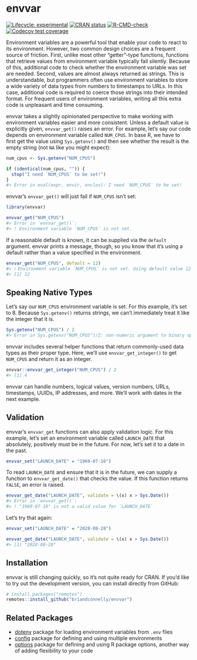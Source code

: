 
<!-- README.md is generated from README.Rmd. Please edit that file -->

# envvar

<!-- badges: start -->

[![Lifecycle:
experimental](https://img.shields.io/badge/lifecycle-experimental-orange.svg)](https://lifecycle.r-lib.org/articles/stages.html#experimental)
[![CRAN
status](https://www.r-pkg.org/badges/version/envvar)](https://CRAN.R-project.org/package=envvar)
[![R-CMD-check](https://github.com/briandconnelly/envvar/actions/workflows/R-CMD-check.yaml/badge.svg)](https://github.com/briandconnelly/envvar/actions/workflows/R-CMD-check.yaml)
[![Codecov test
coverage](https://codecov.io/gh/briandconnelly/envvar/branch/main/graph/badge.svg)](https://app.codecov.io/gh/briandconnelly/envvar?branch=main)
<!-- badges: end -->

Environment variables are a powerful tool that enable your code to react
to its environment. However, two common design choices are a frequent
source of friction. First, unlike most other “getter”-type functions,
functions that retrieve values from environment variable typically fail
silently. Because of this, additional code to check whether the
environment variable was set are needed. Second, values are almost
always returned as strings. This is understandable, but programmers
often use environment variables to store a wide variety of data types
from numbers to timestamps to URLs. In this case, additional code is
required to coerce those strings into their intended format. For
frequent users of environment variables, writing all this extra code is
unpleasant and time consuming.

envvar takes a slightly opinionated perspective to make working with
environment variables easier and more consistent. Unless a default value
is explicitly given, `envvar_get()` raises an error. For example, let’s
say our code depends on environment variable called `NUM_CPUS`. In base
R, we have to first get the value using `Sys.getenv()` and then see
whether the result is the empty string (not `NA` like you might expect):

``` r
num_cpus <- Sys.getenv("NUM_CPUS")

if (identical(num_cpus, "")) {
  stop("I need `NUM_CPUS` to be set!")
}
#> Error in eval(expr, envir, enclos): I need `NUM_CPUS` to be set!
```

envvar’s `envvar_get()` will just fail if `NUM_CPUS` isn’t set:

``` r
library(envvar)

envvar_get("NUM_CPUS")
#> Error in `envvar_get()`:
#> ! Environment variable `NUM_CPUS` is not set.
```

If a reasonable default is known, it can be supplied via the `default`
argument. envvar prints a message, though, so you know that it’s using a
default rather than a value specified in the environment.

``` r
envvar_get("NUM_CPUS", default = 12)
#> ℹ Environment variable `NUM_CPUS` is not set. Using default value 12.
#> [1] 12
```

## Speaking Native Types

Let’s say our `NUM_CPUS` environment variable is set. For this example,
it’s set to 8. Because `Sys.getenv()` returns strings, we can’t
immediately treat it like the integer that it is.

``` r
Sys.getenv("NUM_CPUS") / 2
#> Error in Sys.getenv("NUM_CPUS")/2: non-numeric argument to binary operator
```

envvar includes several helper functions that return commonly-used data
types as their proper type. Here, we’ll use `envvar_get_integer()` to
get `NUM_CPUS` and return it as an integer.

``` r
envvar::envvar_get_integer("NUM_CPUS") / 2
#> [1] 4
```

envvar can handle numbers, logical values, version numbers, URLs,
timestamps, UUIDs, IP addresses, and more. We’ll work with dates in the
next example.

## Validation

envvar’s `envvar_get` functions can also apply validation logic. For
this example, let’s set an environment variable called `LAUNCH_DATE`
that absolutely, positively must be in the future. For now, let’s set it
to a date in the past.

``` r
envvar_set("LAUNCH_DATE" = "1969-07-16")
```

To read `LAUNCH_DATE` and ensure that it is in the future, we can supply
a function to `envvar_get_date()` that checks the value. If this
function returns `FALSE`, an error is raised.

``` r
envvar_get_date("LAUNCH_DATE", validate = \(x) x > Sys.Date())
#> Error in `envvar_get()`:
#> ! "1969-07-16" is not a valid value for `LAUNCH_DATE`
```

Let’s try that again:

``` r
envvar_set("LAUNCH_DATE" = "2028-08-28")

envvar_get_date("LAUNCH_DATE", validate = \(x) x > Sys.Date())
#> [1] "2028-08-28"
```

## Installation

envvar is still changing quickly, so it’s not quite ready for CRAN. If
you’d like to try out the development version, you can install directly
from GitHub:

``` r
# install.packages("remotes")
remotes::install_github("briandconnelly/envvar")
```

## Related Packages

- [dotenv](https://github.com/gaborcsardi/dotenv) package for loading
  environment variables from `.env` files
- [config](https://rstudio.github.io/config/) package for defining and
  using multiple environments
- [options](https://dgkf.github.io/options/) package for defining and
  using R package options, another way of adding flexibility to your
  code
